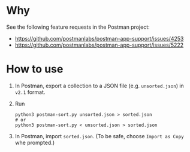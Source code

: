 # Why

See the following feature requests in the Postman project:

* https://github.com/postmanlabs/postman-app-support/issues/4253
* https://github.com/postmanlabs/postman-app-support/issues/5222

# How to use

1. In Postman, export a collection to a JSON file (e.g. `unsorted.json`) in `v2.1` format.
1. Run

    ~~~
    python3 postman-sort.py unsorted.json > sorted.json
    # or
    python3 postman-sort.py < unsorted.json > sorted.json
    ~~~
    
1. In Postman, import `sorted.json`. (To be safe, choose `Import as Copy` whe prompted.)
